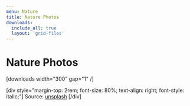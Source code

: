 ```yaml
---
menu: Nature
title: Nature Photos
downloads:
  include_all: true
  layout: 'grid-files'
---
```


# Nature Photos

[downloads width="300" gap="1" /]

[div style="margin-top: 2rem; font-size: 80%; text-align: right; font-style: italic;"]
Source: [unsplash](https://unsplash.com/?target=_blank)
[/div]

